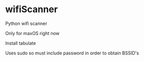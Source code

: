 # wifiScanner
Python wifi scanner

Only for maxOS right now

Install tabulate

Uses sudo so must include password in order to obtain BSSID's
